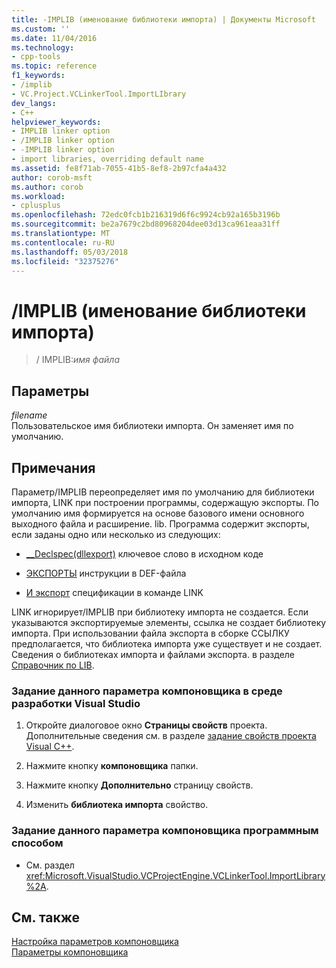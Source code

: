 ```yaml
---
title: -IMPLIB (именование библиотеки импорта) | Документы Microsoft
ms.custom: ''
ms.date: 11/04/2016
ms.technology:
- cpp-tools
ms.topic: reference
f1_keywords:
- /implib
- VC.Project.VCLinkerTool.ImportLIbrary
dev_langs:
- C++
helpviewer_keywords:
- IMPLIB linker option
- /IMPLIB linker option
- -IMPLIB linker option
- import libraries, overriding default name
ms.assetid: fe8f71ab-7055-41b5-8ef8-2b97cfa4a432
author: corob-msft
ms.author: corob
ms.workload:
- cplusplus
ms.openlocfilehash: 72edc0fcb1b216319d6f6c9924cb92a165b3196b
ms.sourcegitcommit: be2a7679c2bd80968204dee03d13ca961eaa31ff
ms.translationtype: MT
ms.contentlocale: ru-RU
ms.lasthandoff: 05/03/2018
ms.locfileid: "32375276"
---
```

# <a name="implib-name-import-library"></a>/IMPLIB (именование библиотеки импорта)
  
> / IMPLIB:*имя файла*  
  
## <a name="parameters"></a>Параметры  
  
*filename*  
Пользовательское имя библиотеки импорта. Он заменяет имя по умолчанию.  
  
## <a name="remarks"></a>Примечания  
  
Параметр/IMPLIB переопределяет имя по умолчанию для библиотеки импорта, LINK при построении программы, содержащую экспорты. По умолчанию имя формируется на основе базового имени основного выходного файла и расширение. lib. Программа содержит экспорты, если заданы одно или несколько из следующих:  
  
-   [__Declspec(dllexport)](../../cpp/dllexport-dllimport.md) ключевое слово в исходном коде  
  
-   [ЭКСПОРТЫ](../../build/reference/exports.md) инструкции в DEF-файла  
  
-   [И экспорт](../../build/reference/export-exports-a-function.md) спецификации в команде LINK  
  
 LINK игнорирует/IMPLIB при библиотеку импорта не создается. Если указываются экспортируемые элементы, ссылка не создает библиотеку импорта. При использовании файла экспорта в сборке ССЫЛКУ предполагается, что библиотека импорта уже существует и не создает. Сведения о библиотеках импорта и файлами экспорта. в разделе [Справочник по LIB](../../build/reference/lib-reference.md).  
  
### <a name="to-set-this-linker-option-in-the-visual-studio-development-environment"></a>Задание данного параметра компоновщика в среде разработки Visual Studio  
  
1.  Откройте диалоговое окно **Страницы свойств** проекта. Дополнительные сведения см. в разделе [задание свойств проекта Visual C++](../../ide/working-with-project-properties.md).  
  
2.  Нажмите кнопку **компоновщика** папки.  
  
3.  Нажмите кнопку **Дополнительно** страницу свойств.  
  
4.  Изменить **библиотека импорта** свойство.  
  
### <a name="to-set-this-linker-option-programmatically"></a>Задание данного параметра компоновщика программным способом  
  
-   См. раздел <xref:Microsoft.VisualStudio.VCProjectEngine.VCLinkerTool.ImportLibrary%2A>.  
  
## <a name="see-also"></a>См. также  
 [Настройка параметров компоновщика](../../build/reference/setting-linker-options.md)   
 [Параметры компоновщика](../../build/reference/linker-options.md)